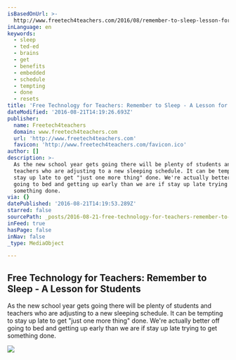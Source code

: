```yaml
---
isBasedOnUrl: >-
  http://www.freetech4teachers.com/2016/08/remember-to-sleep-lesson-for-students.html?m=1
inLanguage: en
keywords:
  - sleep
  - ted-ed
  - brains
  - get
  - benefits
  - embedded
  - schedule
  - tempting
  - done
  - resets
title: 'Free Technology for Teachers: Remember to Sleep - A Lesson for Students'
dateModified: '2016-08-21T14:19:26.693Z'
publisher:
  name: Freetech4teachers
  domain: www.freetech4teachers.com
  url: 'http://www.freetech4teachers.com'
  favicon: 'http://www.freetech4teachers.com/favicon.ico'
author: []
description: >-
  As the new school year gets going there will be plenty of students and
  teachers who are adjusting to a new sleeping schedule. It can be tempting to
  stay up late to get "just one more thing" done. We're actually better off
  going to bed and getting up early than we are if stay up late trying to get
  something done.
via: {}
datePublished: '2016-08-21T14:19:53.289Z'
starred: false
sourcePath: _posts/2016-08-21-free-technology-for-teachers-remember-to-sleep-a-lesson-f.md
inFeed: true
hasPage: false
inNav: false
_type: MediaObject

---
```

<article style=""><h1>Free Technology for Teachers: Remember to Sleep - A Lesson for Students</h1><p>As the new school year gets going there will be plenty of students and teachers who are adjusting to a new sleeping schedule. It can be tempting to stay up late to get "just one more thing" done. We're actually better off going to bed and getting up early than we are if stay up late trying to get something done.</p><img src="https://4.bp.blogspot.com/-wIU0qSBSmhA/V7cYX5HLRaI/AAAAAAAA6XI/0PgzXUVNDY8NUj9E8znijfp_9b8zxQjyQCLcB/w1200-h630-p-nu/mason%2Bsleeping.png" /></article>
